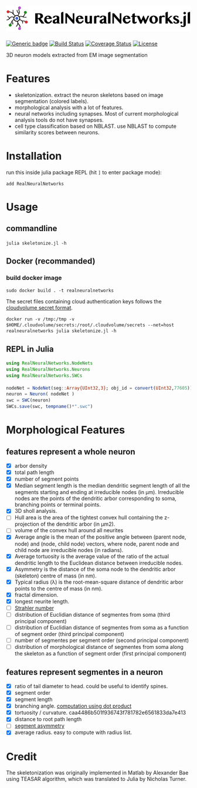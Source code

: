 ![](https://github.com/seung-lab/RealNeuralNetworks.jl/blob/master/asset/logo/RGB_for_web/RNN_Logo_RGB.jpg)
========================
[![Generic badge](https://img.shields.io/badge/Documentation-passing.svg)](https://seung-lab.github.io/RealNeuralNetworks.jl/latest/)
[![Build Status](https://travis-ci.org/seung-lab/RealNeuralNetworks.jl.svg?branch=master)](https://travis-ci.org/seung-lab/RealNeuralNetworks.jl)
[![Coverage Status](https://coveralls.io/repos/github/seung-lab/RealNeuralNetworks.jl/badge.svg?branch=master)](https://coveralls.io/github/seung-lab/RealNeuralNetworks.jl?branch=master)
[![License](https://img.shields.io/badge/License-Apache%202.0-blue.svg)](https://opensource.org/licenses/Apache-2.0)



3D neuron models extracted from EM image segmentation 

# Features 
- skeletonization. extract the neuron skeletons based on image segmentation (colored labels).
- morphological analysis with a lot of features. 
- neural networks including synapses. Most of current morphological analysis tools do not have synapses. 
- cell type classification based on NBLAST. use NBLAST to compute similarity scores between neurons. 

# Installation
run this inside julia package REPL (hit `]` to enter package mode):

    add RealNeuralNetworks 

# Usage

## commandline
`julia skeletonize.jl -h`

## Docker (recommanded)
### build docker image
    sudo docker build . -t realneuralnetworks

The secret files containing cloud authentication keys follows the [cloudvolume secret format](https://github.com/seung-lab/cloud-volume#credentials).

```
docker run -v /tmp:/tmp -v $HOME/.cloudvolume/secrets:/root/.cloudvolume/secrets --net=host realneuralnetworks julia skeletonize.jl -h
```

## REPL in Julia

```Julia
using RealNeuralNetworks.NodeNets
using RealNeuralNetworks.Neurons
using RealNeuralNetworks.SWCs

nodeNet = NodeNet(seg::Array{UInt32,3}; obj_id = convert(UInt32,77605))
neuron = Neuron( nodeNet )
swc = SWC(neuron)
SWCs.save(swc, tempname()*".swc")
```

# Morphological Features

## features represent a whole neuron

- [x] arbor density
- [x] total path length 
- [x] number of segment points 
- [x] Median segment length is the median dendritic segment length of all the segments starting and ending at irreducible nodes (in μm). Irreducible nodes are the points of the dendritic arbor corresponding to soma, branching points or terminal points.
- [x] 3D sholl analysis. 
- [ ] Hull area is the area of the tightest convex hull containing the z-projection of the dendritic arbor (in μm2). 
- [ ] volume of the convex hull around all neurites
- [x] Average angle is the mean of the positive angle between (parent node, node) and (node, child node) vectors, where node, parent node and child node are irreducible nodes (in radians).  
- [x] Average tortuosity is the average value of the ratio of the actual dendritic length to the Euclidean distance between irreducible nodes. 
- [x] Asymmetry is the distance of the soma node to the dendritic arbor (skeleton) centre of mass (in nm). 
- [x] Typical radius (λ) is the root-mean-square distance of dendritic arbor points to the centre of mass (in nm). 
- [x] fractal dimension.
- [x] longest neurite length.
- [ ] [Strahler number](https://en.wikipedia.org/wiki/Strahler_number)
- [ ] distribution of Euclidian distance of segmentes from soma (third principal component)
- [ ] distribution of Euclidian distance of segmentes from soma as a function of segment order (third principal component)
- [ ] number of segmentes per segment order (second principal component)
- [ ] distribution of morphological distance of segmentes from soma along the skeleton as a function of segment order (first principal component)

## features represent segmentes in a neuron
- [x] ratio of tail diameter to head. could be useful to identify spines. 
- [x] segment order
- [x] segment length
- [x] branching angle. [computation using dot product](https://stackoverflow.com/questions/19729831/angle-between-3-points-in-3d-space)
- [x] tortuosity / curvature. caa4486b501f936743f781782e6561833da7e413
- [x] distance to root path length
- [ ] [segment asymmetry](http://www.treestoolbox.org/manual/asym_tree.html)
- [x] average radius. easy to compute with radius list.

# Credit 
The skeletonization was originally implemented in Matlab by Alexander Bae using TEASAR algorithm, which was translated to Julia by Nicholas Turner.
